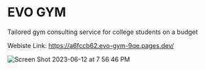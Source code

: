 # EVO GYM

Tailored gym consulting service for college students on a budget

Webiste Link: https://a6fccb62.evo-gym-9qe.pages.dev/

![Screen Shot 2023-06-12 at 7 56 46 PM](https://github.com/Seif-Mamdouh/EVO-GYM/assets/55955558/b751aedf-e843-4ac0-934d-77a8173ca0bf)
